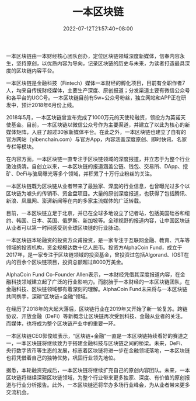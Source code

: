 ﻿---
weight: 
title: "一本区块链"
description: "一本区块链由一本财经核心团队创办，定位区块链领域深度新媒体，信奉内容永生，坚持原创，以优质内容为导向，记录区块链的历史与未来，为读者打造最具深度的区块链内容平台。"
date: 2022-07-12T21:57:40+08:00
lastmod: 2022-07-12T16:45:40+08:00
draft: false
authors: ["yangsi"]
featuredImage: "yibenqukuailian.png"
link: "http://www.yibenchain.com/    https://blog.csdn.net/coin1b/article/details/100613301"
tags: ["元宇宙资讯","一本区块链"]
categories: ["navigation"]
navigation: ["元宇宙资讯"]
lightgallery: true
toc: true
pinned: false
recommend: false
recommend1: false
---
一本区块链由一本财经核心团队创办，定位区块链领域深度新媒体，信奉内容永生，坚持原创，以优质内容为导向，记录区块链的历史与未来，为读者打造最具深度的区块链内容平台。

一本区块链是金融科技（Fintech）媒体一本财经的孵化项目，目前有全职作者7人，均来自传统财经媒体，主要生产深度、原创报道；分发渠道主要有微信公众号和各平台的UGC号。一本区块链目前有5w+公众号粉丝，独立网站和APP正在研发中，预计2018年6月份上线。

2018年5月，一本区块链曾宣布完成了1000万元的天使轮融资，领投方为英诺天使基金。目前，一本区块链以微信公众号作为主要渠道，并建立了以此为核心的新媒体矩阵，入驻了超过30家新媒体平台。在此之外，一本区块链也建立了自有的官方网站（yibenchain.com）与官方App，内容涵盖深度原创、即时快讯、名家专栏等模块。

在内容方面，一本区块链一直专注于区块链领域的深度报道，并立志于为整个行业激浊扬清。自创立以来，一本区块链的报道涵盖公链、钱包、交易所、DApp、挖矿、DeFi与骗局曝光等多个领域，并积累了十万行业粉丝的关注。

一本区块链既为区块链从业者带来了最独家、深度的行业信息，也曾曝光过多个以区块链为噱头的传销币、资金盘项目。大量的原创深度报道，也获得了包括腾讯、新浪、凤凰网、澎湃新闻等在内的多家主流媒体的广泛转载。

目前，一本区块链立足于北京，并已在全球多地设立了记者站，包括美国硅谷和纽约、韩国、日本、英国、俄罗斯、新加坡等。全球视野的报道内容，让中国区块链从业者可以第一时间感受到全球区块链的行业脉动。

一本区块链本轮融资的投资方众甫投资，是一家专注于互联网金融、教育、汽车等领域的投资机构，资金规模达数十亿人民币。投资方AlphaCoin Fund，成立于2017年，是一家专注于区块链领域的投资基金，曾投资过包括Algorand、IOST在内的百余个区块链项目，投资总额超过8000万美金。

AlphaCoin Fund Co-Founder Allen表示，一本财经凭借其深度报道内容，在金融科技领域建立起了广泛的行业影响力。而脱胎于一本财经的一本区块链团队，在金融科技、区块链领域都有着深刻的理解。AlphaCoin Fund未来将与一本区块链共同携手，深耕“区块链+金融”领域。

在经历了2018年的大起大落后，区块链行业在2019年又开始了新一轮复苏。跨链协议、开放金融（DeFi）等新概念让区块链再次受到科技、金融从业者的关注。而媒体，也将成为整个区块链产业中的重要一环。

一本区块链CEO郭俊岐表示，“区块链+金融”一直是一本区块链持续看好的赛道之一，一本区块链将继续致力于搭建金融科技与区块链之间的桥梁。未来，DeFi、央行数字货币等生态的发展，标志着区块链将进一步在金融领域落地，一本区块链也将凭借着自己的独特优势，巩固行业领先地位。

据悉，本轮融资完成后，一本区块链将继续扩充自己的原创内容团队。未来，一本区块链将继续深耕区块链领域，为整个行业带来更多独家、深度、有价值的原创报道与行业分析报告。此外，一本区块链还将举办多场行业峰会，为从业者带来更多交流机会。
